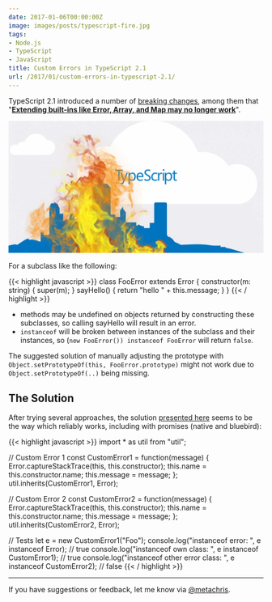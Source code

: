 ```yaml
---
date: 2017-01-06T00:00:00Z
image: images/posts/typescript-fire.jpg
tags: 
- Node.js
- TypeScript
- JavaScript
title: Custom Errors in TypeScript 2.1
url: /2017/01/custom-errors-in-typescript-2.1/
---
```


TypeScript 2.1 introduced a number of [breaking changes](https://github.com/Microsoft/TypeScript-wiki/blob/master/Breaking-Changes.md),
among them that "<b>[Extending built-ins like Error, Array, and Map may no longer work](https://github.com/Microsoft/TypeScript-wiki/blob/master/Breaking-Changes.md#extending-built-ins-like-error-array-and-map-may-no-longer-work)</b>".

<img src="/images/posts/typescript-fire.jpg" />

For a subclass like the following:

{{< highlight javascript >}}
class FooError extends Error {
    constructor(m: string) {
        super(m);
    }
    sayHello() {
        return "hello " + this.message;
    }
}
{{< / highlight >}}

* methods may be undefined on objects returned by constructing these subclasses, so calling sayHello will result in an error.
* `instanceof` will be broken between instances of the subclass and their instances, so (`new FooError()) instanceof FooError` will return `false`.

The suggested solution of manually adjusting the prototype with `Object.setPrototypeOf(this, FooError.prototype)` might not work
due to `Object.setPrototypeOf(..)` being missing.

## The Solution

After trying several approaches, the solution [presented here](https://gist.github.com/justmoon/15511f92e5216fa2624b) seems to be the way which reliably works,
including with promises (native and bluebird):

{{< highlight javascript >}}
import * as util from "util";

// Custom Error 1
const CustomError1 = function(message) {
    Error.captureStackTrace(this, this.constructor);
    this.name = this.constructor.name;
    this.message = message;
};
util.inherits(CustomError1, Error);

// Custom Error 2
const CustomError2 = function(message) {
    Error.captureStackTrace(this, this.constructor);
    this.name = this.constructor.name;
    this.message = message;
};
util.inherits(CustomError2, Error);

// Tests
let e = new CustomError1("Foo");
console.log("instanceof error: ", e instanceof Error);  // true
console.log("instanceof own class: ", e instanceof CustomError1);  // true
console.log("instanceof other error class: ", e instanceof CustomError2);  // false
{{< / highlight >}}

<hr class="spaced">

If you have suggestions or feedback, let me know via [@metachris](https://twitter.com/@metachris).
